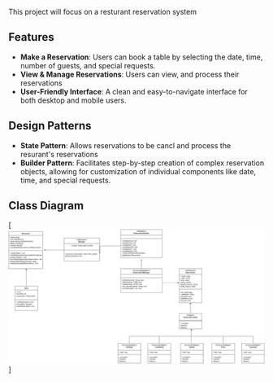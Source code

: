 
This project will focus on a resturant reservation system

## Features

- **Make a Reservation**: Users can book a table by selecting the date, time, number of guests, and special requests.
- **View & Manage Reservations**: Users can view, and process their reservations
- **User-Friendly Interface**: A clean and easy-to-navigate interface for both desktop and mobile users.

## Design Patterns

- **State Pattern**: Allows reservations to be cancl and process the resurant's reservations 
- **Builder Pattern**: Facilitates step-by-step creation of complex reservation objects, allowing for customization of individual components like date, time, and special requests.


## Class Diagram
 [![Class Diagram of the system](ClassDiagram.drawio.png)]
